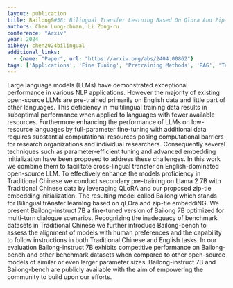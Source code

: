 ```yaml
---
layout: publication
title: Bailong&#58; Bilingual Transfer Learning Based On Qlora And Zip-tie Embedding
authors: Chen Lung-chuan, Li Zong-ru
conference: "Arxiv"
year: 2024
bibkey: chen2024bilingual
additional_links:
  - {name: "Paper", url: "https://arxiv.org/abs/2404.00862"}
tags: ['Applications', 'Fine Tuning', 'Pretraining Methods', 'RAG', 'Training Techniques']
---
```

Large language models (LLMs) have demonstrated exceptional performance in various NLP applications. However the majority of existing open-source LLMs are pre-trained primarily on English data and little part of other languages. This deficiency in multilingual training data results in suboptimal performance when applied to languages with fewer available resources. Furthermore enhancing the performance of LLMs on low-resource languages by full-parameter fine-tuning with additional data requires substantial computational resources posing computational barriers for research organizations and individual researchers. Consequently several techniques such as parameter-efficient tuning and advanced embedding initialization have been proposed to address these challenges. In this work we combine them to facilitate cross-lingual transfer on English-dominated open-source LLM. To effectively enhance the models proficiency in Traditional Chinese we conduct secondary pre-training on Llama 2 7B with Traditional Chinese data by leveraging QLoRA and our proposed zip-tie embedding initialization. The resulting model called Bailong which stands for Bilingual trAnsfer learnIng based on qLOra and zip-tie embeddiNG. We present Bailong-instruct 7B a fine-tuned version of Bailong 7B optimized for multi-turn dialogue scenarios. Recognizing the inadequacy of benchmark datasets in Traditional Chinese we further introduce Bailong-bench to assess the alignment of models with human preferences and the capability to follow instructions in both Traditional Chinese and English tasks. In our evaluation Bailong-instruct 7B exhibits competitive performance on Bailong-bench and other benchmark datasets when compared to other open-source models of similar or even larger parameter sizes. Bailong-instruct 7B and Bailong-bench are publicly available with the aim of empowering the community to build upon our efforts.

